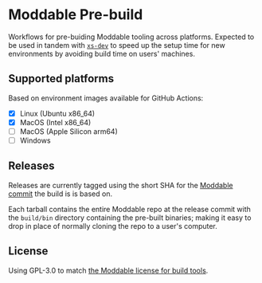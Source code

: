 # Moddable Pre-build

Workflows for pre-buiding Moddable tooling across platforms. Expected to be used in tandem with [`xs-dev`](https://github.com/hipsterbrown/xs-dev) to speed up the setup time for new environments by avoiding build time on users' machines.

## Supported platforms

Based on environment images available for GitHub Actions:

- [X] Linux (Ubuntu x86_64)
- [X] MacOS (Intel x86_64)
- [ ] MacOS (Apple Silicon arm64)
- [ ] Windows

## Releases

Releases are currently tagged using the short SHA for the [Moddable commit](https://github.com/Moddable-OpenSource/moddable) the build is is based on.

Each tarball contains the entire Moddable repo at the release commit with the `build/bin` directory containing the pre-built binaries; making it easy to drop in place of normally cloning the repo to a user's computer.

## License

Using GPL-3.0 to match [the Moddable license for build tools](https://github.com/Moddable-OpenSource/moddable/tree/public/licenses#gpl-30-and-lgpl-30).
